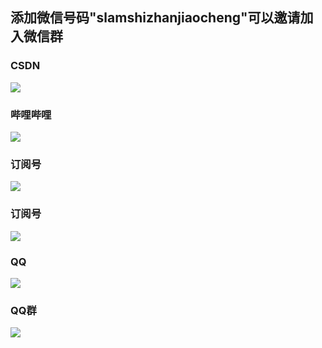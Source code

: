 

## 添加微信号码"slamshizhanjiaocheng"可以邀请加入微信群

### CSDN
![](./iamge/csdn.jpg)

### 哔哩哔哩
![](./iamge/bilibili.jpg)


### 订阅号
![](./iamge/xiaoqiuslambiji.jpg)

### 订阅号
![](./iamge/xiaoqiuslamshizhanjiaocheng.jpg)

### QQ
![](./iamge/qq.jpg)

### QQ群
![](./iamge/qqqun.jpg)
